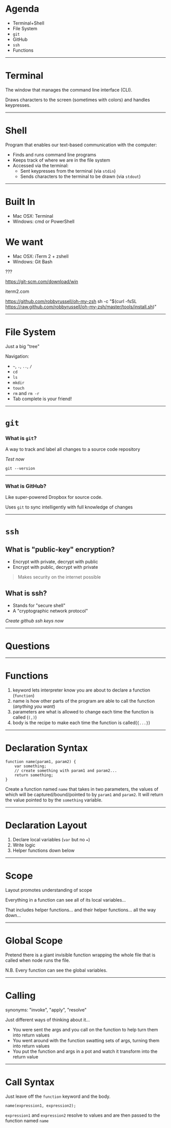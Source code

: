 # Agenda

* Terminal+Shell
* File System
* `git`
* GitHub
* `ssh`
* Functions

---

# Terminal

The window that manages the command line interface (CLI).

Draws characters to the screen (sometimes with colors) and handles keypresses.

---

# Shell

Program that enables our text-based communication with the computer:

* Finds and runs command line programs
* Keeps track of where we are in the file system
* Accessed via the terminal:
    * Sent keypresses from the terminal (via `stdin`)
    * Sends characters to the terminal to be drawn (via `stdout`)

---

# Built In

* Mac OSX: Terminal
* Windows: cmd or PowerShell

# We want

* Mac OSX: iTerm 2 + zshell
* Windows: Git Bash

???

https://git-scm.com/download/win

iterm2.com

https://github.com/robbyrussell/oh-my-zsh
sh -c "$(curl -fsSL https://raw.github.com/robbyrussell/oh-my-zsh/master/tools/install.sh)"

---

# File System

Just a big "tree"

Navigation:
* `~`, `.`, `..`, `/`
* `cd`
* `ls`
* `mkdir`
* `touch`
* `rm` and `rm -r`
* Tab complete is your friend!

---

# `git`

### What is `git`?

A way to track and label all changes to a source code repository

*Test now*
```
git --version
```

---

### What is GitHub?

Like super-powered Dropbox for source code.

Uses `git` to sync intelligently with full knowledge of changes

---

# `ssh`

## What is "public-key" encryption?

* Encrypt with private, decrypt with public
* Encrypt with public, decrypt with private

> Makes security on the internet possible

## What is ssh?

* Stands for "secure shell"
* A "cryptographic network protocol"

*Create github ssh keys now*

---

# Questions

---

# Functions

1. keyword lets interpreter know you are about to declare a function (`function`)
2. name is how other parts of the program are able to call the function (*anything you want*)
3. parameters are what is allowed to change each time the function is called (`(,)`)
4. body is the recipe to make each time the function is called(`{...}`)

---

# Declaration Syntax

```
function name(param1, param2) {
    var something;
	// create something with param1 and param2...
	return something;
}
```

Create a function named `name` that takes in two parameters, the values of which will be captured/bound/pointed to by `param1` and `param2`.  It will return the value pointed to by the `something` variable.

---

# Declaration Layout

1. Declare local variables (`var` but no `=`)
2. Write logic
3. Helper functions down below

---

# Scope

Layout promotes understanding of scope

Everything in a function can see all of its local variables...

That includes helper functions... and their helper functions... all the way down...

---

# Global Scope

Pretend there is a giant invisible function wrapping the whole file that is called when node runs the file.

N.B. Every function can see the global variables.

---

# Calling

synonyms: "invoke", "apply", "resolve"

Just different ways of thinking about it...

* You were sent the args and you call on the function to help turn them into return values
* You went around with the function swatting sets of args, turning them into return values
* You put the function and args in a pot and watch it transform into the return value

---

# Call Syntax

Just leave off the `function` keyword and the body.

```
name(expression1, expression2);
```

`expression1` and `expression2` resolve to values and are then passed to the function named `name`

 

